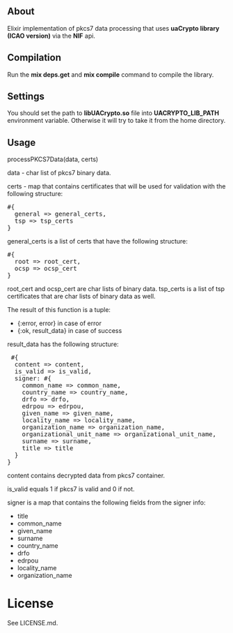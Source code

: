 ## About

Elixir implementation of pkcs7 data processing that uses **uaCrypto library (ICAO version)** via the **NIF** api.

## Compilation

Run the **mix deps.get** and **mix compile** command to compile the library.

## Settings

You should set the path to **libUACrypto.so** file into **UACRYPTO_LIB_PATH** environment variable.
Otherwise it will try to take it from the home directory.

## Usage

processPKCS7Data(data, certs)

data - char list of pkcs7 binary data.

certs - map that contains certificates that will be used for validation with the following structure:

<pre>
#{
  general => general_certs,
  tsp => tsp_certs
}
</pre>

general_certs is a list of certs that have the following structure:

<pre>
#{
  root => root_cert,
  ocsp => ocsp_cert
}
</pre>

root_cert and ocsp_cert are char lists of binary data.
tsp_certs is a list of tsp certificates that are char lists of binary data as well.

The result of this function is a tuple:

 - {:error, error} in case of error
 - {:ok, result_data} in case of success

result_data has the following structure:

<pre> #{
  content => content,
  is_valid => is_valid,
  signer: #{
    common_name => common_name,
    country_name => country_name,
    drfo => drfo,
    edrpou => edrpou,
    given_name => given_name,
    locality_name => locality_name,
    organization_name => organization_name,
    organizational_unit_name => organizational_unit_name,
    surname => surname,
    title => title
  }
}
</pre>

content contains decrypted data from pkcs7 container.

is_valid equals 1 if pkcs7 is valid and 0 if not.

signer is a map that contains the following fields from the signer info:

 - title
 - common_name
 - given_name
 - surname
 - country_name
 - drfo
 - edrpou
 - locality_name
 - organization_name

License
=======
See LICENSE.md.
